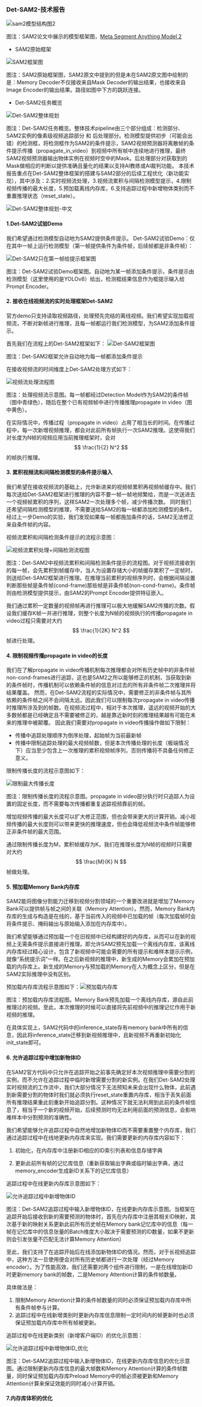 ### Det-SAM2-技术报告



![sam2模型结构图2](./asset/sam2模型结构图2.png)

图注：SAM2论文中展示的模型框架图，[Meta Segment Anything Model 2](https://ai.meta.com/sam2/)



- SAM2原始框架

![SAM2框架图](./asset/SAM2框架图.jpg)

图注：SAM2原始框架图，SAM2原文中提到的但是未在SAM2原文图中绘制的是：Memory Decoder不仅接收来自Mask Decoder的输出结果，也接收来自Image Encoder的输出结果。路径如图中下方的跳跃连接。



- Det-SAM2任务概览

![Det-SAM2整体规划](./asset/Det-SAM2整体规划.jpg)

图注：Det-SAM2任务概览。整体技术pipeline由三个部分组成：检测部分、SAM2实例的像素级视频追踪部分 和 后处理部分。检测模型提供初步（可能会出错）的检测框，将检测框作为SAM2的条件提示，SAM2视频预测器将离散帧的条件提示传播（propagate_in_video）到视频中所有帧中连续地进行推理，最终SAM2视频预测器输出物体实例在视频时空中的Mask。后处理部分对获取到的Mask做相应的判断以提供准确且量化的结果以支持AI教练或AI裁判功能。
本技术报告重点在Det-SAM2整体框架的搭建与SAM2部分的后续工程优化（新功能实现），其中涉及：2.实时视频流处理，3.视频流累积与间隔检测模型提示，4.限制视频传播的最大长度，5.预加载离线内存库，6.支持追踪过程中新增物体类别而不重置推理状态（reset_state）。

![Det-SAM2整体规划-中文](./asset/Det-SAM2整体规划-中文.jpg)



#### 1.Det-SAM2试验Demo

我们希望通过检测模型自动地为SAM2提供条件提示。
Det-SAM2试验Demo：仅在其中一帧上运行检测模型（第一帧提供条件为条件帧，后续帧都是非条件帧）：

![Det-SAM2只在第一帧给提示框架图](./asset/Det-SAM2只在第一帧给提示框架图.jpg)

图注：Det-SAM2试验Demo框架图。自动地为某一帧添加条件提示，条件提示由检测模型（这里使用的是YOLOv8）给出，检测框结果信息作为框提示输入给Prompt Encoder。



#### 2. 接收在线视频流的实时处理框架Det-SAM2

官方demo只支持读取视频路径，处理预先完结的离线视频。我们希望实现加载视频流，不断对新帧进行推理，且每一帧都运行我们检测模型，为SAM2添加条件提示。

首先我们在流程上的Det-SAM2框架如下：
![Det-SAM2框架图](./asset/Det-SAM2框架图.jpg)

图注：Det-SAM2框架允许自动地为每一帧都添加条件提示

在接收视频流的时间维度上Det-SAM2处理方式如下：

<img src="./asset/视频流处理流程图.jpg" alt="视频流处理流程图" style="max-width:65%;" />

图注：处理视频流示意图。每一帧都经过Detection Model作为SAM2的条件帧（图中青绿色），随后在整个已有视频帧中进行传播推理propagate in video（图中黄色）。

在实际情况中，传播过程（propagate in video）占用了相当长的时间。在传播过程中，每一次新增视频推理，都会对此前所有帧执行一次SAM2推理。这使得我们对长度为N帧的视频应用当前推理框架时，会对$$ \frac{1}{2} N^2 $$的帧执行推理。



#### 3. 累积视频流和间隔检测模型的条件提示输入

我们希望在接收视频流的基础上，允许新进来的视频帧累积再视频帧缓存中。我们每次送给Det-SAM2框架进行推理的内容不要一帧一帧地频繁给，而是一次送进去一个视频帧累积的序列，这样SAM2一次处理多个帧，减少传播次数。
同时我们还希望间隔检测模型的推理，不需要送给SAM2的每一帧都添加检测模型的条件。经过上一步Demo的实验，我们发现如果每一帧都施加条件的话，SAM2无法修正来自条件帧的内容。

视频流累积和间隔检测条件提示的流程示意图：

<img src="./asset/视频流累积处理+间隔检测流程图.jpg" alt="视频流累积处理+间隔检测流程图" style="max-width:75%;" />

图注：Det-SAM2中视频流累积和间隔检测条件提示的流程图。对于视频流接收到的每一帧，会先累积到帧缓存中，当人为设置存储大小的帧缓存累积了一定帧时，则送给Det-SAM2框架进行推理。在推理当前累积的视频序列时，会根据间隔设置判断那些帧是条件帧(cond-frame)那些帧是非条件帧(non-cond-frame)。条件帧则由检测模型提供提示，由SAM2的Prompt Encoder提供特征嵌入。

我们通过累积一定数量的视频帧再进行推理可以极大地缓解SAM2传播的次数。假设我们缓存K帧一并进行推理，则整个长度为N帧的视频执行的传播propagate in video过程只需要对大约$$ \frac{1}{2K} N^2 $$帧进行处理。



#### 4. 限制视频传播propagate in video的长度

我们在了解propagate in video传播机制每次推理都会对所有历史帧中的非条件帧non-cond-frames进行追踪，这也是SAM2之所以能够修正的机制，当获取到新的条件帧时，传播机制可以依赖条件帧的信息对过去的所有非条件帧二次推理并将结果覆盖。
然而，在Det-SAM2流程的实际情况中，需要修正的非条件帧与其所依赖的条件帧之间不会间隔太远。因此我们可以限制每次propagate in video传播时推理所涉及到的帧数。在视频流过程中，相对于本次推理，遥远的视频开始的大多数帧都是已经确定且不需要被修正的，越是靠近新时刻的推理结果越有可能在未来的推理中被颠覆。
因此我们需要对propagate in video传播操作做如下限制：

- 传播中追踪处理顺序为倒序处理，起始帧为当前最新帧
- 传播中限制追踪处理的最大视频帧数，但是本次传播处理的长度（极端情况下）应当至少包含上一次推理的累积视频帧序列，否则传播将不具备任何修正意义。

限制传播长度的流程示意图如下：

![限制最大传播长度](./asset/限制最大传播长度.jpg)

图注：限制传播长度的流程示意图。propagate in video部分执行时只追踪人为设置的固定长度，而不需要每次传播都重复追踪视频靠前的帧。

增加视频传播的最大长度可以扩大修正范围，但也会带来更大的计算开销。减小视频传播的最大长度则可以带来更快的推理速度，但也会降低视频流中条件帧能够修正非条件帧的最大范围。

通过限制传播长度为M，累积帧缓存为K，我们在推理长度为N帧的视频时只需要对大约$$ \frac{M}{K} N $$帧做处理。



#### 5. 预加载Memory Bank内存库

SAM2能将图像分割能力迁移到视频分割领域的一个重要改进就是增加了Memory Bank可以提供帧与帧之间的关联（Memory Attention）。然而，Memory Bank内存库的生成与构造是在线的，基于当前传入的视频中已加载的帧（每次加载帧时会将条件提示、掩码输出与原始输入添加在内存库中）。

我们希望能够通过预加载一个在旧视频中已经构建好的内存库，从而可以在新的视频上无需条件提示直接进行推理。即允许SAM2预先加载一个离线内存库，该离线内存库经过精心设计，包含了新视频中可能会需要的所有提示和难样本提示示例，就像“系统提示词”一样。在之后新视频的推理中，新生成的Memory会累加在预加载的内存库上。新生成的Memory与预加载的Memory在人为概念上区分，但是在SAM2实际推理中没有区别。

预加载内存库流程示意图如下：![预加载内存库](./asset/预加载内存库.jpg)

图注：预加载内存库流程图。Memory Bank预先加载一个离线内存库，源自此前推理过的视频。至此，本次推理的时候可以直接将先前视频中的推理记忆作用于新视频的推理。

在具体实现上，SAM2代码中的inference_state存有memory bank中所有的信息，因此将inference_state迁移到新视频推理中，且新视频不再重新初始化init_state即可。



#### 6. 允许追踪过程中增加新物体ID

在SAM2官方代码中只允许在追踪开始之前事先确定好本次视频推理中需要分割的实例，而不允许在追踪过程中临时新增需要分割的新实例。在我们Det-SAM2处理实时视频流的工作流中，我们大部分情况下无法预知未来会出现什么物体，此前遇到新需要分割的物体时我们就必须执行reset_state重置内存库，相当于丢失前面所有推理结果重此刻重新开始追踪分割。这种情况下就无法利用到此前的条件帧信息了，相当于一个新的视频开始，后续预测时均无法利用前面的预测信息，会影响难样本中分割预测的准确性。

我们希望能够允许追踪过程中自然地增加新物体ID而不需要重置整个内存库，我们通过追踪过程中在线地更新内存库来实现。我们需要更新的内存库内容如下：

1. 初始化，在内存库中注册新ID相应的ID索引列表和信息存储字典

2. 更新此前所有帧的记忆库信息（重新获取输出字典或临时输出字典，通过memory_encoder生成新ID关系下的记忆库信息）

   

追踪过程中在线更新内存库示意图如下：

![允许追踪过程中新增物体ID](./asset/允许追踪过程中新增物体ID.jpg)

图注：Det-SAM2追踪过程中输入新增物体ID，在线更新内存库示意图。当框架在追踪开始后接收到新的需要预测的物体时，首先在内存库中注册其相关ID映射，其次基于新的映射关系更新此前所有历史帧在Memory bank记忆库中的信息（每一帧在记忆库中的信息张量的Batch维度大小取决于需要预测的ID数量，如果不更新则会引发张量不匹配无法计算Memory Attention）



至此，我们支持了在追踪开始后在线添加新物体ID的情况。然而，对于长视频追踪中，这种方法一旦使用便会对所有历史帧都进行一次处理（经过Memory encoder）。为了性能高效，我们还需要对两个组件进行限制，一是在线增加新ID时更新memory bank的帧数，二是Memory Attention计算的条件帧数量。

具体做法是：

1. 限制Memory Attention计算的条件帧数量的同时必须保证预加载内存库中所有条件帧参与计算。
2. 追踪过程中在线新增类别时更新内存库信息限制一定时间内的帧更新时也必须保证预加载内存库中所有帧被更新。

追踪过程中在线更新类别（新增客户端ID）的优化示意图：

![允许追踪过程中新增物体ID_优化](./asset/允许追踪过程中新增物体ID_优化.jpg)

图注：Det-SAM2追踪过程中输入新增物体ID，在线更新内存库信息的优化示意图。通过限制更新内存库信息的最大帧数和Memory Attention计算的条件帧数量，同时保证预加载内存库Preload Memory中的帧必须被更新和Memory Attention计算来保证效能的同时减小计算开销。


#### 7.内存库体积的优化

